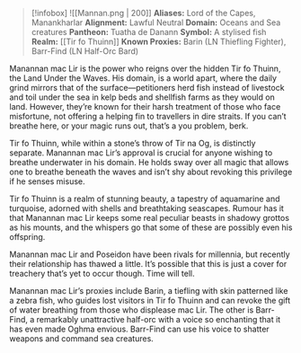> [!infobox]
> ![[Mannan.png | 200]]
>  **Aliases:** Lord of the Capes, Manankharlar
> **Alignment:** Lawful Neutral
> **Domain:** Oceans and Sea creatures
> **Pantheon:** Tuatha de Danann
> **Symbol:** A stylised fish
> **Realm:** [[Tir fo Thuinn]]
> **Known Proxies:** Barin (LN Thiefling Fighter), Barr-Find (LN Half-Orc Bard)

Manannan mac Lir is the power who reigns over the hidden Tir fo Thuinn, the Land Under the Waves. His domain, is a world apart, where the daily grind mirrors that of the surface—petitioners herd fish instead of livestock and toil under the sea in kelp beds and shellfish farms as they would on land. However, they’re known for their harsh treatment of those who face misfortune, not offering a helping fin to travellers in dire straits. If you can’t breathe here, or your magic runs out, that’s a you problem, berk.

Tir fo Thuinn, while within a stone’s throw of Tir na Og, is distinctly separate. Manannan mac Lir’s approval is crucial for anyone wishing to breathe underwater in his domain. He holds sway over all magic that allows one to breathe beneath the waves and isn’t shy about revoking this privilege if he senses misuse.

Tir fo Thuinn is a realm of stunning beauty, a tapestry of aquamarine and turquoise, adorned with shells and breathtaking seascapes. Rumour has it that Manannan mac Lir keeps some real peculiar beasts in shadowy grottos as his mounts, and the whispers go that some of these are possibly even his offspring. 

Manannan mac Lir and Poseidon have been rivals for millennia, but recently their relationship has thawed a little. It’s possible that this is just a cover for treachery that’s yet to occur though. Time will tell.

Manannan mac Lir’s proxies include Barin, a tiefling with skin patterned like a zebra fish, who guides lost visitors in Tir fo Thuinn and can revoke the gift of water breathing from those who displease mac Lir. The other is Barr-Find, a remarkably unattractive half-orc with a voice so enchanting that it has even made Oghma envious. Barr-Find can use his voice to shatter weapons and command sea creatures.
